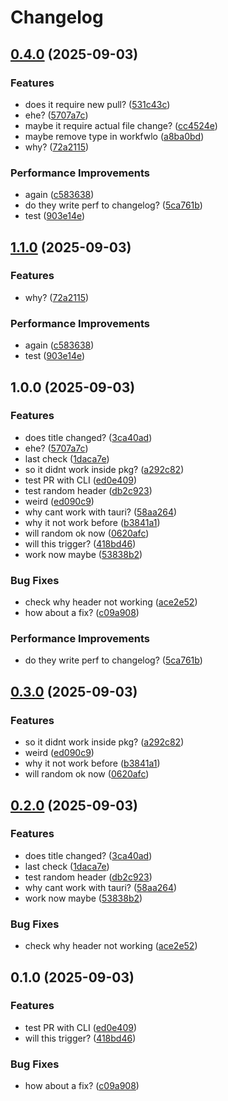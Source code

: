 # Changelog

## [0.4.0](https://github.com/PTPhongKMF/test-repo-github-action/compare/aethereye-v0.3.0...aethereye-v0.4.0) (2025-09-03)


### Features

* does it require new pull? ([531c43c](https://github.com/PTPhongKMF/test-repo-github-action/commit/531c43c69c8ec8741056f3acc61f8b264c0485bb))
* ehe? ([5707a7c](https://github.com/PTPhongKMF/test-repo-github-action/commit/5707a7c7caee22dee8e4a44c42d0c2934fc793a3))
* maybe it require actual file change? ([cc4524e](https://github.com/PTPhongKMF/test-repo-github-action/commit/cc4524e6a8ccf071bab42a97e49e21623d8e2784))
* maybe remove type in workfwlo ([a8ba0bd](https://github.com/PTPhongKMF/test-repo-github-action/commit/a8ba0bdb4c376e97b7b4b19bbada77d23b2b7605))
* why? ([72a2115](https://github.com/PTPhongKMF/test-repo-github-action/commit/72a2115ba25c9ab477d6ea349676d92a45500bc0))


### Performance Improvements

* again ([c583638](https://github.com/PTPhongKMF/test-repo-github-action/commit/c583638912acc45ebbb1c8af0ca1425a323f2af8))
* do they write perf to changelog? ([5ca761b](https://github.com/PTPhongKMF/test-repo-github-action/commit/5ca761bad3d6757c6bbd64c6f63ff9bfb14b2e30))
* test ([903e14e](https://github.com/PTPhongKMF/test-repo-github-action/commit/903e14e663e6f435de1f1b718f3be114de74e61e))

## [1.1.0](https://github.com/PTPhongKMF/test-repo-github-action/compare/v1.0.0...v1.1.0) (2025-09-03)


### Features

* why? ([72a2115](https://github.com/PTPhongKMF/test-repo-github-action/commit/72a2115ba25c9ab477d6ea349676d92a45500bc0))


### Performance Improvements

* again ([c583638](https://github.com/PTPhongKMF/test-repo-github-action/commit/c583638912acc45ebbb1c8af0ca1425a323f2af8))
* test ([903e14e](https://github.com/PTPhongKMF/test-repo-github-action/commit/903e14e663e6f435de1f1b718f3be114de74e61e))

## 1.0.0 (2025-09-03)


### Features

* does title changed? ([3ca40ad](https://github.com/PTPhongKMF/test-repo-github-action/commit/3ca40ada022c56de1c95ee4ddb4f3bfab1d0437b))
* ehe? ([5707a7c](https://github.com/PTPhongKMF/test-repo-github-action/commit/5707a7c7caee22dee8e4a44c42d0c2934fc793a3))
* last check ([1daca7e](https://github.com/PTPhongKMF/test-repo-github-action/commit/1daca7ee1f19d966c93fce0718fb0aa7ce66c38b))
* so it didnt work inside pkg? ([a292c82](https://github.com/PTPhongKMF/test-repo-github-action/commit/a292c8266f2b759faeb7db11e0e463292de5f2a6))
* test PR with CLI ([ed0e409](https://github.com/PTPhongKMF/test-repo-github-action/commit/ed0e40927c97cf6743cb303f4b041f77779d45b5))
* test random header ([db2c923](https://github.com/PTPhongKMF/test-repo-github-action/commit/db2c9230462cb7b173321f274c1c8b9aaf6cdb91))
* weird ([ed090c9](https://github.com/PTPhongKMF/test-repo-github-action/commit/ed090c974cb4877ae35dea964a09734641bf7b99))
* why cant work with tauri? ([58aa264](https://github.com/PTPhongKMF/test-repo-github-action/commit/58aa2642ad94bc8762da6e90bf3a4ace536ee102))
* why it not work before ([b3841a1](https://github.com/PTPhongKMF/test-repo-github-action/commit/b3841a10e5fbe5879acc6859bf7626d3625cabe1))
* will random ok now ([0620afc](https://github.com/PTPhongKMF/test-repo-github-action/commit/0620afc849233b880d8a9edb36aa5734d46bff52))
* will this trigger? ([418bd46](https://github.com/PTPhongKMF/test-repo-github-action/commit/418bd467c7791b56bd9b1e9490e32fd2ada5235c))
* work now maybe ([53838b2](https://github.com/PTPhongKMF/test-repo-github-action/commit/53838b210cc0ceb4d5b2ebb1dfeb1ff1e1407df9))


### Bug Fixes

* check why header not working ([ace2e52](https://github.com/PTPhongKMF/test-repo-github-action/commit/ace2e52e2b65f45f54b655e17cc66b7506cf910d))
* how about a fix? ([c09a908](https://github.com/PTPhongKMF/test-repo-github-action/commit/c09a908e23629bf7c48cda3c00845e0dfbce7b30))


### Performance Improvements

* do they write perf to changelog? ([5ca761b](https://github.com/PTPhongKMF/test-repo-github-action/commit/5ca761bad3d6757c6bbd64c6f63ff9bfb14b2e30))

## [0.3.0](https://github.com/PTPhongKMF/test-repo-github-action/compare/aethereye-v0.2.0...aethereye-v0.3.0) (2025-09-03)


### Features

* so it didnt work inside pkg? ([a292c82](https://github.com/PTPhongKMF/test-repo-github-action/commit/a292c8266f2b759faeb7db11e0e463292de5f2a6))
* weird ([ed090c9](https://github.com/PTPhongKMF/test-repo-github-action/commit/ed090c974cb4877ae35dea964a09734641bf7b99))
* why it not work before ([b3841a1](https://github.com/PTPhongKMF/test-repo-github-action/commit/b3841a10e5fbe5879acc6859bf7626d3625cabe1))
* will random ok now ([0620afc](https://github.com/PTPhongKMF/test-repo-github-action/commit/0620afc849233b880d8a9edb36aa5734d46bff52))

## [0.2.0](https://github.com/PTPhongKMF/test-repo-github-action/compare/aethereye-v0.1.0...aethereye-v0.2.0) (2025-09-03)


### Features

* does title changed? ([3ca40ad](https://github.com/PTPhongKMF/test-repo-github-action/commit/3ca40ada022c56de1c95ee4ddb4f3bfab1d0437b))
* last check ([1daca7e](https://github.com/PTPhongKMF/test-repo-github-action/commit/1daca7ee1f19d966c93fce0718fb0aa7ce66c38b))
* test random header ([db2c923](https://github.com/PTPhongKMF/test-repo-github-action/commit/db2c9230462cb7b173321f274c1c8b9aaf6cdb91))
* why cant work with tauri? ([58aa264](https://github.com/PTPhongKMF/test-repo-github-action/commit/58aa2642ad94bc8762da6e90bf3a4ace536ee102))
* work now maybe ([53838b2](https://github.com/PTPhongKMF/test-repo-github-action/commit/53838b210cc0ceb4d5b2ebb1dfeb1ff1e1407df9))


### Bug Fixes

* check why header not working ([ace2e52](https://github.com/PTPhongKMF/test-repo-github-action/commit/ace2e52e2b65f45f54b655e17cc66b7506cf910d))

## 0.1.0 (2025-09-03)


### Features

* test PR with CLI ([ed0e409](https://github.com/PTPhongKMF/test-repo-github-action/commit/ed0e40927c97cf6743cb303f4b041f77779d45b5))
* will this trigger? ([418bd46](https://github.com/PTPhongKMF/test-repo-github-action/commit/418bd467c7791b56bd9b1e9490e32fd2ada5235c))


### Bug Fixes

* how about a fix? ([c09a908](https://github.com/PTPhongKMF/test-repo-github-action/commit/c09a908e23629bf7c48cda3c00845e0dfbce7b30))

